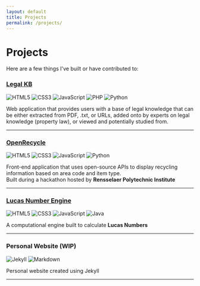 ```yaml
---
layout: default
title: Projects
permalink: /projects/
---
```


# Projects

Here are a few things I've built or have contributed to:


### [Legal KB](https://github.com/mudasirkk/ReadBooks25)
![HTML5](https://img.shields.io/badge/HTML5-E34F26?style=flat-square&logo=html5&logoColor=white)
![CSS3](https://img.shields.io/badge/CSS3-1572B6?style=flat-square&logo=css3&logoColor=white)
![JavaScript](https://img.shields.io/badge/JavaScript-F7DF1E?style=flat-square&logo=javascript&logoColor=black)
![PHP](https://img.shields.io/badge/PHP-777BB4?style=flat-square&logo=php&logoColor=white)
![Python](https://img.shields.io/badge/Python-3776AB?style=flat-square&logo=python&logoColor=white)

Web application that provides users with a base of legal knowledge that can be either extracted from PDF, .txt, or URLs, added onto by experts on legal knowledge (property law), or viewed and potentially studied from.

---

### [OpenRecycle](https://github.com/Nerkled/OpenRecycle)
![HTML5](https://img.shields.io/badge/HTML5-E34F26?style=flat-square&logo=html5&logoColor=white)
![CSS3](https://img.shields.io/badge/CSS3-1572B6?style=flat-square&logo=css3&logoColor=white)
![JavaScript](https://img.shields.io/badge/JavaScript-F7DF1E?style=flat-square&logo=javascript&logoColor=black)
![Python](https://img.shields.io/badge/Python-3776AB?style=flat-square&logo=python&logoColor=white)


Front-end application that uses open-source APIs to display recycling information based on area code and item type.  
Built during a hackathon hosted by **Rensselaer Polytechnic Institute**

---

### [Lucas Number Engine](https://github.com/Nerkled/SEProject)
![HTML5](https://img.shields.io/badge/HTML5-E34F26?style=flat-square&logo=html5&logoColor=white)
![CSS3](https://img.shields.io/badge/CSS3-1572B6?style=flat-square&logo=css3&logoColor=white)
![JavaScript](https://img.shields.io/badge/JavaScript-F7DF1E?style=flat-square&logo=javascript&logoColor=black)
![Java](https://img.shields.io/badge/Java-ED8B00?style=flat-square&logo=java&logoColor=white)

A computational engine built to calculate **Lucas Numbers**

---

### Personal Website (WIP)
![Jekyll](https://img.shields.io/badge/Jekyll-CC0000?style=flat-square&logo=jekyll&logoColor=white)
![Markdown](https://img.shields.io/badge/Markdown-000000?style=flat-square&logo=markdown&logoColor=white)

Personal website created using Jekyll

---